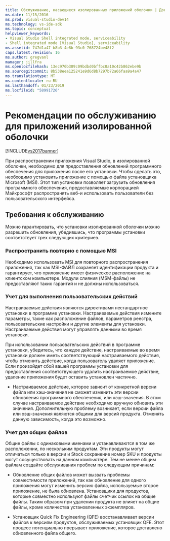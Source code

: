 ```yaml
---
title: Обслуживание, касающиеся изолированных приложений оболочки | Документация Майкрософт
ms.date: 11/15/2016
ms.prod: visual-studio-dev14
ms.technology: vs-ide-sdk
ms.topic: conceptual
helpviewer_keywords:
- Visual Studio Shell integrated mode, serviceability
- Shell integrated mode [Visual Studio], serviceability
ms.assetid: 747d1a47-b8b3-4e8b-93c0-768724be48f2
caps.latest.revision: 16
ms.author: gregvanl
manager: jillfra
ms.openlocfilehash: 13ec970b309c09bdbd0bffbc0a10c42b862ebe9b
ms.sourcegitcommit: 8b538eea125241e9d6d8b7297b72a66faa9a4a47
ms.translationtype: MT
ms.contentlocale: ru-RU
ms.lasthandoff: 01/23/2019
ms.locfileid: "58991726"
---
```

# <a name="servicing-guidelines-for-isolated-shell-applications"></a>Рекомендации по обслуживанию для приложений изолированной оболочки
[!INCLUDE[vs2017banner](../includes/vs2017banner.md)]

При распространении приложения Visual Studio, в изолированной оболочки, необходимо для предоставления обновлений программного обеспечения для приложения после его установки. Чтобы сделать это, необходимо установить приложение с помощью файла установщика Microsoft (MSI). Этот тип установки позволяет загрузить обновления программного обеспечения, предоставляемые корпорацией Майкрософт распространять веб-и использовать пользователи без пользовательского интерфейса.  
  
## <a name="servicing-requirements"></a>Требования к обслуживанию  
 Можно гарантировать, что установки изолированной оболочки можно разрешить обновления, убедившись, что программы установки соответствует трех следующих критериев.  
  
### <a name="redistribute-by-using-an-msi"></a>Распространить повторно с помощью MSI  
 Необходимо использовать MSI для повторного распространения приложения, так как MSI-ФАЙЛ сохраняет идентификации продукта и гарантирует, что приложение имеет физическое расположение на клиентском компьютере. Модули слияния (MSM-файлы) не предоставляют таких гарантий и не должны использоваться.  
  
### <a name="accounting-for-custom-actions"></a>Учет для выполнения пользовательских действий  
 Настраиваемые действия являются директивами нестандартное установки в программе установки. Настраиваемые действия измените параметры, такие как расположение файлов, параметров реестра, пользовательские настройки и другие элементы для установки. Настраиваемые действия могут управлять данными во время установки.  
  
 При использовании пользовательских действий в программе установки, убедитесь, что каждое действие, настраиваемые во время установки должен иметь соответствующий настраиваемого действия, чтобы отменить действие, когда пользователь удаляет приложение. Если произойдет сбой вашей программы установки для предоставления соответствующего удалить настраиваемое действие, удаление приложения будет оставить установлен частично.  
  
-   Настраиваемое действие, которое зависит от конкретной версии файла или хэш-значения не сможет изменить эти версии обновления программного обеспечения, или хэш-значения. В этом случае настраиваемое действие необходимо вручную обновить эти значения. Дополнительную проблему возникает, если версии файла или хэш-значения являются общими для версий продукта. Отменять данную зависимость, когда это возможно.  
  
### <a name="accounting-for-shared-files"></a>Учет для общих файлов  
 Общие файлы с одинаковыми именами и устанавливаются в том же расположении, по нескольким продуктам. Эти продукты могут отличаться только в версии и Stock сохранение номер SKU и продукты могут сосуществовать на данном компьютере. Тем не менее общим файлам создайте обслуживания проблем по следующим причинам:  
  
-   Обновление общих файлов может вызвать проблемы совместимости приложений, так как обновление для одного приложения могут изменить версию файла, используемые второе приложение, не была обновлена. Установщики для продуктов, которые совместно используют файлы счетчик ссылок на общие файлы. Таким образом при удалении продукта не влияет на общие файлы, кроме количества установленных экземпляров.  
  
-   Установщик Quick Fix Engineering (QFE) восстанавливает версии файлов к версиям продуктов, обслуживаемых установщик QFE. Этот процесс потенциально прерывает приложение, которое доставлено обновленного файла общего.
